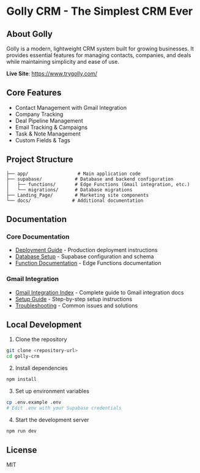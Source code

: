 # Golly CRM - The Simplest CRM Ever

## About Golly

Golly is a modern, lightweight CRM system built for growing businesses. It provides essential features for managing contacts, companies, and deals while maintaining simplicity and ease of use.

**Live Site**: https://www.trygolly.com/

## Core Features

- Contact Management with Gmail Integration
- Company Tracking
- Deal Pipeline Management
- Email Tracking & Campaigns
- Task & Note Management
- Custom Fields & Tags

## Project Structure

```
├── app/                  # Main application code
├── supabase/            # Database and backend configuration
│   ├── functions/       # Edge Functions (Gmail integration, etc.)
│   └── migrations/      # Database migrations
├── Landing_Page/        # Marketing site components
└── docs/               # Additional documentation
```

## Documentation

### Core Documentation
- [Deployment Guide](DEPLOYMENT.md) - Production deployment instructions
- [Database Setup](supabase/README.md) - Supabase configuration and schema
- [Function Documentation](supabase/functions/README.md) - Edge Functions documentation

### Gmail Integration
- [Gmail Integration Index](docs/GMAIL_INTEGRATION_INDEX.md) - Complete guide to Gmail integration docs
- [Setup Guide](docs/setup/gmail-integration-setup.md) - Step-by-step setup instructions
- [Troubleshooting](docs/troubleshooting/gmail-integration.md) - Common issues and solutions

## Local Development

1. Clone the repository
```bash
git clone <repository-url>
cd golly-crm
```

2. Install dependencies
```bash
npm install
```

3. Set up environment variables
```bash
cp .env.example .env
# Edit .env with your Supabase credentials
```

4. Start the development server
```bash
npm run dev
```

## License

MIT
